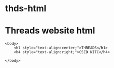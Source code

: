 # thds-html
# Threads website html
<!DOCtype html>

<html>
	<head>
		<title>Threads</title>
		<meta name="viewport" content="width=device-width, initial-scale=1.0">
	</head>
	
	<body>
		<h1 style="text-align:center;">THREADS</h1>
		<h4 style="text-align:right;">CSED NITC</h4>
	
	</body>
</html>
